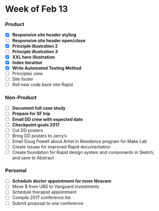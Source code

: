 # Week of Feb 13

### Product
- [x] **Responsive site header styling**
- [ ] **Responsive site header open/close**
- [x] **Principle illustration 2**
- [ ] **Principle illustration 3**
- [x] **XXL hero illustration**
- [x] **Index iteration**
- [x] **Write Automated Testing Method**
- [ ] Principles view
- [ ] Site footer
- [ ] Roll new code back into Rapid

### Non-Product
- [ ] **Document full case study**
- [ ] **Prepare for SF trip**
- [ ] **Email DD crew with expected date**
- [ ] **Checkpoint goals 2017**
- [ ] Cut DD posters
- [ ] Bring DD posters to Jerry’s
- [ ] Email Doug Powell about Artist in Residence program for Make Lab
- [ ] Create issues for improved Rapid documentation
- [ ] Create foundation for Rapid design system and components in Sketch, and save to Abstract

### Personal
- [ ] **Schedule doctor appointment for more Niravam**
- [ ] Move $ from UBS to Vanguard investments
- [ ] Schedule therapist appointment
- [ ] Compile 2017 conference list
- [ ] Submit proposal to one conference
